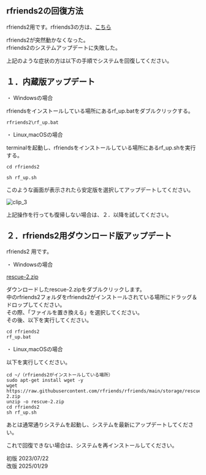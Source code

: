 ## rfriends2の回復方法  
  
rfriends2用です。rfriends3の方は、[こちら](rescue.html)  
  
rfriends2が突然動かなくなった。  
rfriends2のシステムアップデートに失敗した。  
  
上記のような症状の方は以下の手順でシステムを回復してください。  
  
## １．内蔵版アップデート  
  
・ Windowsの場合  
  
rfriendsをインストールしている場所にあるrf_up.batをダブルクリックする。  
  
```  
rfriends2\rf_up.bat  
```  
  
・ Linux,macOSの場合  
  
terminalを起動し、rfriendsをインストールしている場所にあるrf_up.shを実行する。  
  
```  
cd rfriends2  
  
sh rf_up.sh  
```  
  
このような画面が表示されたら安定版を選択してアップデートしてください。  
  
![clip_3](https://github.com/user-attachments/assets/bca96006-fe11-4feb-bde5-60be9d1177e1)  
  
上記操作を行っても復帰しない場合は、２．以降を試してください。  
  
## ２．rfriends2用ダウンロード版アップデート   
  
rfriends2 用です。   
  
・ Windowsの場合  
  
[rescue-2.zip](https://raw.githubusercontent.com/rfriends/rfriends/main/storage/rescue-2.zip)   
  
ダウンロードしたrescue-2.zipをダブルクリックします。  
中のrfriends2フォルダをrfriends2がインストールされている場所にドラッグ＆ドロップしてください。  
その際、「ファイルを置き換える」を選択してください。  
その後、以下を実行してください。  
  
```  
cd rfriends2  
rf_up.bat  
```  
  
・ Linux,macOSの場合  
  
以下を実行してください。  
```  
cd ~/（rfriends2がインストールしている場所）  
sudo apt-get install wget -y   
wget https://raw.githubusercontent.com/rfriends/rfriends/main/storage/rescue-2.zip 
unzip -o rescue-2.zip  
cd rfriends2  
sh rf_up.sh  
```  
  
あとは通常通りシステムを起動し、システムを最新にアップデートしてください。  
  
これで回復できない場合は、システムを再インストールしてください。  
  
  
初版 2023/07/22  
改版 2025/01/29  
